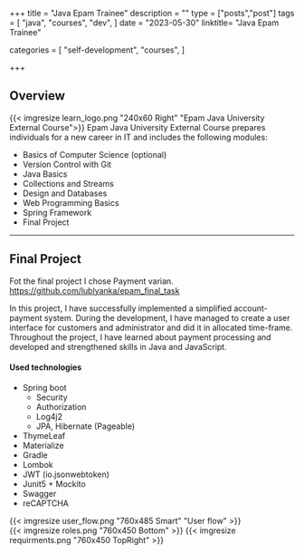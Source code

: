 +++
title = "Java Epam Trainee" 
description = ""
type = ["posts","post"]
tags = [
    "java",
    "courses",
    "dev",
]
date = "2023-05-30"
linktitle= "Java Epam Trainee"

categories = [
    "self-development",
    "courses",
]

+++

## Overview
 {{< imgresize learn_logo.png "240x60 Right" "Epam Java University External Course">}} 
 Epam Java University External Course prepares individuals for a new career in IT and includes the following modules:
* Basics of Computer Science (optional)
* Version Control with Git
* Java Basics
* Collections and Streams
* Design and Databases
* Web Programming Basics
* Spring Framework
* Final Project
-----------------
## Final Project
Fot the final project I chose Payment varian. 
https://github.com/lublyanka/epam_final_task 

In this project, I have successfully implemented a simplified account-payment system. 
During the development, I have managed to create a user interface for customers and administrator and did it in allocated time-frame. 
Throughout the project, I have learned about payment processing and developed and strengthened skills in Java and JavaScript.

#### Used technologies
* Spring boot
	* Security
	* Authorization
	* Log4j2 
	* JPA, Hibernate (Pageable)
* ThymeLeaf  
* Materialize 
* Gradle
* Lombok 
* JWT (io.jsonwebtoken)
* Junit5 + Mockito
* Swagger
* reCAPTCHA


 {{< imgresize user_flow.png "760x485 Smart" "User flow" >}}  
 {{< imgresize roles.png "760x450 Bottom"  >}} 
 {{< imgresize requirments.png "760x450 TopRight"  >}} 

